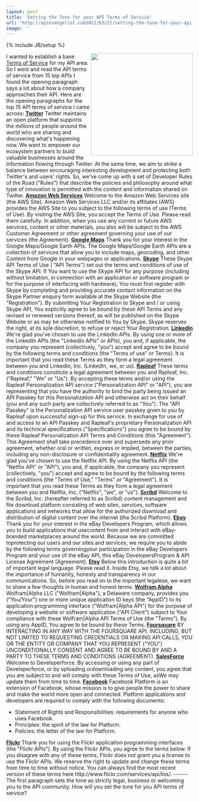 ```yaml
---
layout: post
title: 'Setting the Tone for your API Terms of Service'
url: 'http://apievangelist.com2011/03/21/setting-the-tone-for-your-api-terms-of-service/'
image: ''
---
```

{% include JB/setup %}
<img src="http://kinlane-productions.s3.amazonaws.com/api-evangelist/terms-legal.jpg"  width="275" align="right" />I wanted to establish a base <a title="Terms of Service" href="http://www.apievangelist.com/ecosystem-building-blocks-detail.php?Building_Block_ID=150">Terms of Service</a> for my API area.
So I went and read the API terms of service from 15 top APIs
I found the opening paragraph says a lot about how a company approaches their API.
Here are the opening paragraphs for the top 15 API terms of service I came across:
<strong><a title="Twitter Terms of Service" href="http://dev.twitter.com/pages/api_terms">Twitter</a></strong> Twitter maintains an open platform that supports the millions of people around the world who are sharing and discovering what's happening now. We want to empower our ecosystem partners to build valuable businesses around the information flowing through Twitter. At the same time, we aim to strike a balance between encouraging interesting development and protecting both Twitter's and users' rights.
So, we've come up with a set of Developer Rules of the Road ("Rules") that describe the policies and philosophy around what type of innovation is permitted with the content and information shared on Twitter.
<strong><a title="Amazon Web Services Terms of Services" href="http://aws.amazon.com/terms/">Amazon Web Services</a></strong> Welcome to the Amazon Web Services site (the AWS Site). Amazon Web Services LLC and/or its affiliates (AWS) provides the AWS Site to you subject to the following terms of use (Terms of Use). By visiting the AWS Site, you accept the Terms of Use. Please read them carefully. In addition, when you use any current or future AWS services, content or other materials, you also will be subject to the AWS Customer Agreement or other agreement governing your use of our services (the Agreement).
<strong><a title="Google Maps Terms of Service" href="http://code.google.com/apis/maps/terms.html">Google Maps</a></strong> Thank you for your interest in the Google Maps/Google Earth APIs. The Google Maps/Google Earth APIs are a collection of services that allow you to include maps, geocoding, and other Content from Google in your webpages or applications.
<strong><a title="Skype Terms of Service" href="http://www.skype.com/intl/en/legal/terms/api/">Skype</a></strong> These Skype API Terms of Use ( "API Terms") set out the terms and conditions of use of the Skype API. If You want to use the Skype API for any purpose (including without limitation, in connection with an application or software program or for the purpose of interfacing with hardware), You must first register with Skype by completing and providing accurate contact information on the Skype Partner enquiry form available at the Skype Website (the "Registration"). By submitting Your Registration to Skype and / or using Skype API, You explicitly agree to be bound by these API Terms and any revised or renewed versions thereof, as will be published on the Skype Website or as may be otherwise notified to You by Skype. Skype reserves the right, at its sole discretion, to refuse or reject Your Registration.
<strong><a title="LinkedIn Terms of Service" href="http://developer.linkedin.com/docs/DOC-1013">LinkedIn</a></strong> We're glad you've chosen to use the LinkedIn APIs. By using one or more of the LinkedIn APIs (the "LinkedIn APIs" or APIs), you and, if applicable, the company you represent (collectively, "you") accept and agree to be bound by the following terms and conditions (the "Terms of use" or Terms). It is important that you read these Terms as they form a legal agreement between you and LinkedIn, Inc. (LinkedIn, we, or us).
<strong><a title="Rapleaf Terms of Service" href="https://www.rapleaf.com/developers/api_usage">Rapleaf</a></strong> These terms and conditions constitute a legal agreement between you and Rapleaf, Inc. ("Rapleaf," "We" or "Us"). By accepting these terms and/or using the Rapleaf Personalization API service ("Personalization API" or "API"), you are representing that you have the authority to bind the party being issued an API Passkey for this Personalization API and otherwise act on their behalf (you and any such party are collectively referred to as "You"). The "API Passkey" is the Personalization API service user passkey given to you by Rapleaf upon successful sign-up for this service. In exchange for use of and access to an API Passkey and Rapleaf's proprietary Personalization API and its technical specifications ("Specifications") you agree to be bound by these Rapleaf Personalization API Terms and Conditions (this "Agreement"). This Agreement shall take precedence over and supersede any prior agreement, whether oral or written, express or implied, between the parties, including any non-disclosure or confidentiality agreement.
<strong><a title="Netflix Terms of Service" href="http://developer.netflix.com/page/Api_terms_of_use">Netflix</a></strong> We're glad you've chosen to use the Netflix API. By using the Netflix API (the "Netflix API" or "API"), you and, if applicable, the company you represent (collectively, "you") accept and agree to be bound by the following terms and conditions (the "Terms of Use," "Terms" or "Agreement"). It is important that you read these Terms as they form a legal agreement between you and Netflix, Inc. ("Netflix", "we", or "us").
<strong><a title="Scribd Terms of Service" href="http://support.scribd.com/entries/25460-api-terms-of-service">Scribd</a></strong> Welcome to the Scribd, Inc. (hereafter referred to as Scribd) content management and file download platform consisting of web sites, services, software applications and networks that allow for the authorized download and distribution of digital content over the internet (the Scribd Platform).
<strong><a title="Ebay API Terms of Service" href="http://developer.ebay.com/join/licenses/individual/">Ebay</a></strong> Thank you for your interest in the eBay Developers Program, which allows you to build applications that usecontent from and interact with eBay-branded marketplaces around the world. Because we are committed toprotecting our users and our sites and services, we require you to abide by the following terms governingyour participation in the eBay Developers Program and your use of the eBay API, this eBay DevelopersProgram &amp; API License Agreement (Agreement).
<strong><a title="Etsy Terms of Service" href="http://developer.etsy.com/Api_terms_of_use">Etsy</a></strong> Below this introduction is quite a bit of important legal language. Please read it. Inside Etsy, we talk a lot about the importance of humanity, honesty and transparency in our communications. So, before you read on to the important legalese, we want to share a few thoughts in human and honest terms.
<strong><a title="Wolfram Alpha API Terms of Service" href="http://products.wolframalpha.com/api/termsofuse.html">Wolfram Alpha</a></strong> Wolfram|Alpha LLC ("Wolfram|Alpha"), a Delaware company, provides you ("You/Your") one or more unique application ID keys (the "AppID") to its application programming interface ("Wolfram|Alpha API") for the purpose of developing a website or software application ("API Client") subject to Your compliance with these Wolfram|Alpha API Terms of Use (the "Terms"). By using any AppID, You agree to be bound by these Terms.
<strong><a title="Foursquare API Terms of Service" href="http://foursquare.com/legal/api">Foursquare</a></strong> BY INTERACTING IN ANY WAY WITH THE FOURSQUARE API, INCLUDING, BUT NOT LIMITED TO REQUESTING CREDENTIALS OR MAKING API CALLS, YOU OR THE ENTITY OR COMPANY THAT YOU REPRESENT ("YOU") UNCONDITIONALLY CONSENT AND AGREE TO BE BOUND BY AND A PARTY TO THESE TERMS AND CONDITIONS (AGREEMENT).
<strong><a title="Salesforce API Terms of Service" href="http://www.developerforce.com/assets/termsofuse/Developerforce_TOU_20101119.pdf">SalesForce</a></strong> Welcome to Developerforce. By accessing or using any part of Developerforce, or by uploading ordownloading any content, you agree that you are subject to and will comply with these Terms of Use, asWe may update them from time to time. <strong><a title="Facebook Developer Terms of Service" href="http://developers.facebook.com/policy/">Facebook</a></strong> Facebook Platform is an extension of Facebook, whose mission is to give people the power to share and make the world more open and connected.
Platform applications and developers are required to comply with the following documents:
<ul >
     <li>Statement of Rights and Responsibilities: requirements for anyone who uses Facebook.
     </li>
     <li>Principles: the spirit of the law for Platform.
     </li>
     <li>Policies: the letter of the law for Platform.
     </li>
</ul><strong><a title="Flickr" href="http://www.flickr.com/services/api/tos/">Flickr</a></strong> Thank you for using the Flickr application programming interfaces (the "Flickr APIs"). By using the Flickr APIs, you agree to the terms below. If you disagree with any of these terms, Flickr does not grant you a license to use the Flickr APIs. We reserve the right to update and change these terms from time to time without notice. You can always find the most recent version of these terms here http://www.flickr.com/services/api/tos/.
------
The first paragraph sets the tone as strictly legal, business or welcoming you to the API community.
How will you set the tone for you API terms of service?
